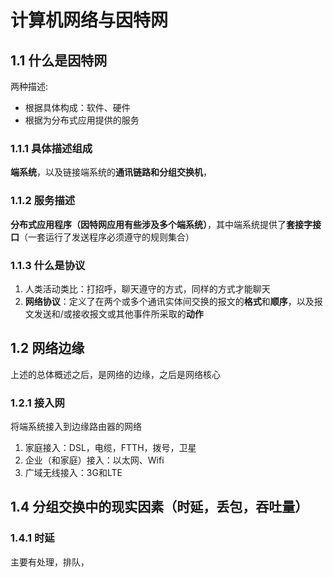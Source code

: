 # 计算机网络与因特网
## 1.1 什么是因特网
两种描述:
- 根据具体构成：软件、硬件
- 根据为分布式应用提供的服务
### 1.1.1 具体描述组成
**端系统**，以及链接端系统的**通讯链路和分组交换机**，
### 1.1.2 服务描述
**分布式应用程序（因特网应用有些涉及多个端系统）**，其中端系统提供了**套接字接口**（一套运行了发送程序必须遵守的规则集合）
### 1.1.3 什么是协议
1. 人类活动类比：打招呼，聊天遵守的方式，同样的方式才能聊天
2. **网络协议**：定义了在两个或多个通讯实体间交换的报文的**格式**和**顺序**，以及报文发送和/或接收报文或其他事件所采取的**动作**
## 1.2 网络边缘
上述的总体概述之后，是网络的边缘，之后是网络核心
### 1.2.1 接入网
将端系统接入到边缘路由器的网络
1. 家庭接入：DSL，电缆，FTTH，拨号，卫星
2. 企业（和家庭）接入：以太网、Wifi
3. 广域无线接入：3G和LTE


## 1.4 分组交换中的现实因素（时延，丢包，吞吐量）
### 1.4.1 时延
主要有处理，排队，